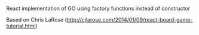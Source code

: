 React implementation of GO using factory functions instead of constructor

Based on Chris LaRose (http://cjlarose.com/2014/01/09/react-board-game-tutorial.html)
